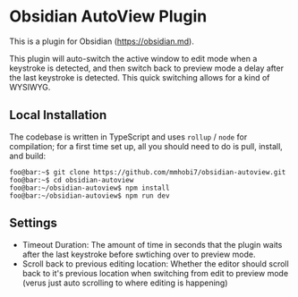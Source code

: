 # Obsidian AutoView Plugin

This is a plugin for Obsidian (https://obsidian.md).

This plugin will auto-switch the active window to edit mode when a keystroke is detected, and then switch back to preview mode a delay after the last keystroke is detected. This quick switching allows for a kind of WYSIWYG.

## Local Installation
The codebase is written in TypeScript and uses `rollup` / `node` for compilation; for a first time set up, all you
should need to do is pull, install, and build:

```console
foo@bar:~$ git clone https://github.com/mmhobi7/obsidian-autoview.git
foo@bar:~$ cd obsidian-autoview
foo@bar:~/obsidian-autoview$ npm install
foo@bar:~/obsidian-autoview$ npm run dev
```

## Settings

* Timeout Duration: The amount of time in seconds that the plugin waits after the last keystroke before swtiching over to preview mode.
* Scroll back to previous editing location: Whether the editor should scroll back to it's previous location when switching from edit to preview mode (verus just auto scrolling to where editing is happening)
